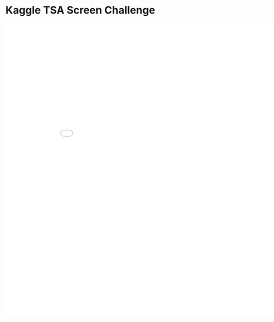 # Kaggle TSA Screen Challenge

<iframe width="900" height="800" frameborder="0" scrolling="no" src="//plot.ly/~hehuimin0102/6.embed"></iframe>